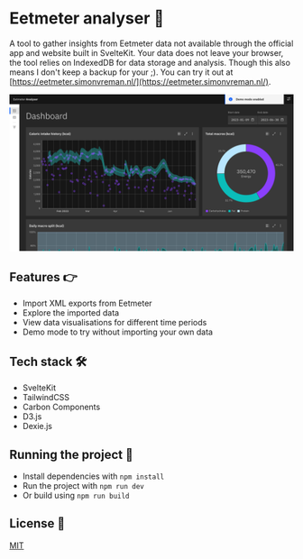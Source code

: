 # Eetmeter analyser 🍎
A tool to gather insights from Eetmeter data not available through the official app and website built in SvelteKit.
Your data does not leave your browser, the tool relies on IndexedDB for data storage and analysis. Though this also
means I don't keep a backup for your ;). You can try it out at [https://eetmeter.simonvreman.nl/](https://eetmeter.simonvreman.nl/).

![preview](img/preview.png)

## Features 👉
- Import XML exports from Eetmeter
- Explore the imported data
- View data visualisations for different time periods
- Demo mode to try without importing your own data

## Tech stack 🛠️
- SvelteKit
- TailwindCSS
- Carbon Components
- D3.js
- Dexie.js

## Running the project 💨
- Install dependencies with `npm install`
- Run the project with `npm run dev`
- Or build using `npm run build`

## License 📄
[MIT](license)